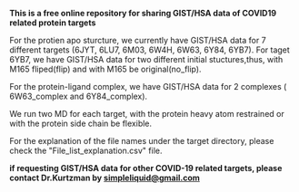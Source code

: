 
**This is a free online repository for sharing GIST/HSA data of COVID19 related protein targets**



For the protien apo sturcture, we currently have GIST/HSA data for 7 different targets (6JYT, 6LU7, 6M03, 6W4H, 6W63, 6Y84, 6YB7). For taget 6YB7, we have GIST/HSA data for two different initial stuctures,thus, with M165 fliped(flip) and with M165 be original(no_flip).

For the protein-ligand complex, we have GIST/HSA data for 2 complexes ( 6W63_complex and 6Y84_complex).

We run two MD for each target, with the protein heavy atom restrained or with the protein side chain be flexible.

For the explanation of the file names under the target directory, please check the "File_list_explanation.csv" file.


**if requesting GIST/HSA data for other COVID-19 related targets, please contact Dr.Kurtzman by simpleliquid@gmail.com**
